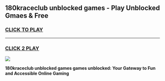 
## 180kraceclub unblocked games - Play Unblocked Gmaes & Free
<h3>
<a href="https://premium.freeplayer.one?title=180kraceclub_unblocked_games&ref=20F">CLICK TO PLAY</a></h3>
<hr>

<h3>
<a href="https://premium.freeplayer.one?title=180kraceclub_unblocked_games&ref=20F">CLICK 2 PLAY</a>
  
</h3>

<a href="https://premium.freeplayer.one?title=180kraceclub_unblocked_games&ref=20F/"><img src="https://clearcache.store/games.png"></a>


**180kraceclub unblocked games games unblocked: Your Gateway to Fun and Accessible Online Gaming**
